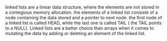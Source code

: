 linked lists are a linear data structure, where the elements are not stored in a contegious memory allocation.
the elements of a linked list consiste of a node containing the data stored and a pointer to next node.
the first node of a linked list is called HEAD, while the last one is called TAIL ( the TAIL points to a NULL).
Linked lists are a better choice than arrays when it comes to mutating the data by adding or deleting an element of the linked list.
